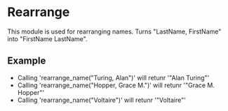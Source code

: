 Rearrange
=========

This module is used for rearranging names.
Turns "LastName, FirstName" into "FirstName LastName".


## Example

* Calling 'rearrange_name("Turing, Alan")' will retunr '"Alan Turing"'
* Calling 'rearrange_name("Hopper, Grace M.")' will retunr '"Grace M. Hopper"'
* Calling 'rearrange_name("Voltaire")' will retunr '"Voltaire"'
